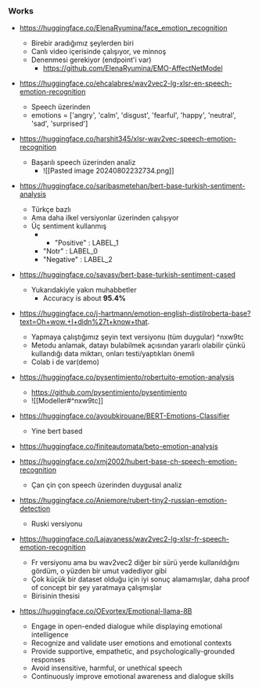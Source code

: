 ### Works
- https://huggingface.co/ElenaRyumina/face_emotion_recognition
	- Birebir aradığımız şeylerden biri
	- Canlı video içerisinde çalışıyor, ve minnoş
	- Denenmesi gerekiyor (endpoint'i var)
		- https://github.com/ElenaRyumina/EMO-AffectNetModel


- https://huggingface.co/ehcalabres/wav2vec2-lg-xlsr-en-speech-emotion-recognition
	- Speech üzerinden
	- emotions = ['angry', 'calm', 'disgust', 'fearful', 'happy', 'neutral', 'sad', 'surprised']


- https://huggingface.co/harshit345/xlsr-wav2vec-speech-emotion-recognition
	- Başarılı speech üzerinden analiz
		- ![[Pasted image 20240802232734.png]]





- https://huggingface.co/saribasmetehan/bert-base-turkish-sentiment-analysis
	- Türkçe bazlı
	- Ama daha ilkel versiyonlar üzerinden çalışıyor
	- Üç sentiment kullanmış
		- - "Positive" : LABEL_1
		- "Notr" : LABEL_0
		- "Negative" : LABEL_2
- https://huggingface.co/savasy/bert-base-turkish-sentiment-cased
	- Yukarıdakiyle yakın muhabbetler
		- Accuracy is about **95.4%**




- https://huggingface.co/j-hartmann/emotion-english-distilroberta-base?text=Oh+wow.+I+didn%27t+know+that.
	- Yapmaya çalıştığımız şeyin text versiyonu (tüm duygular) ^nxw9tc
	- Metodu anlamak, datayı bulabilmek açısından yararlı olabilir çünkü kullandığı data miktarı, onları testi/yaptıkları önemli
	- Colab i de var(demo)
- https://huggingface.co/pysentimiento/robertuito-emotion-analysis
	- https://github.com/pysentimiento/pysentimiento
	- ![[Modeller#^nxw9tc]]
-  https://huggingface.co/ayoubkirouane/BERT-Emotions-Classifier
	- Yine bert based
- https://huggingface.co/finiteautomata/beto-emotion-analysis


- https://huggingface.co/xmj2002/hubert-base-ch-speech-emotion-recognition
	- Çan çin çon speech üzerinden duygusal analiz
- https://huggingface.co/Aniemore/rubert-tiny2-russian-emotion-detection
	- Ruski versiyonu
- https://huggingface.co/Lajavaness/wav2vec2-lg-xlsr-fr-speech-emotion-recognition
	- Fr versiyonu ama bu wav2vec2 diğer bir sürü yerde kullanıldığını gördüm, o yüzden bir umut vadediyor gibi
	- Çok küçük bir dataset olduğu için iyi sonuç alamamışlar, daha proof of concept bir şey yaratmaya çalışmışlar
	- Birisinin thesisi 


- https://huggingface.co/OEvortex/Emotional-llama-8B
	-  Engage in open-ended dialogue while displaying emotional intelligence
	- Recognize and validate user emotions and emotional contexts
	- Provide supportive, empathetic, and psychologically-grounded responses
	- Avoid insensitive, harmful, or unethical speech
	- Continuously improve emotional awareness and dialogue skills